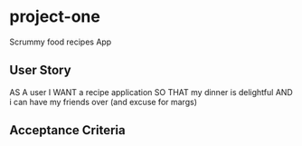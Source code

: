 # project-one
Scrummy food recipes App



## User Story

AS A user
I WANT a recipe application
SO THAT my dinner is delightful
AND i can have my friends over (and excuse for margs)

## Acceptance Criteria

